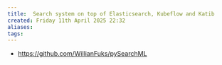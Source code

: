 ```yaml
---
title:  Search system on top of Elasticsearch, Kubeflow and Katib
created: Friday 11th April 2025 22:32
aliases: 
tags: 
---
```

- https://github.com/WillianFuks/pySearchML

